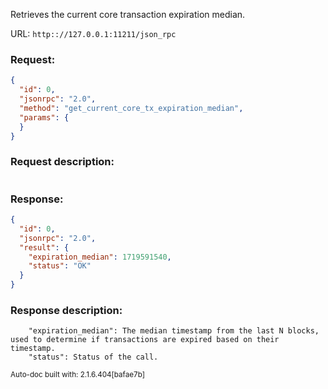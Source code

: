 Retrieves the current core transaction expiration median.

URL: ```http:://127.0.0.1:11211/json_rpc```
### Request: 
```json
{
  "id": 0,
  "jsonrpc": "2.0",
  "method": "get_current_core_tx_expiration_median",
  "params": {
  }
}
```
### Request description: 
```

```
### Response: 
```json
{
  "id": 0,
  "jsonrpc": "2.0",
  "result": {
    "expiration_median": 1719591540,
    "status": "OK"
  }
}
```
### Response description: 
```
    "expiration_median": The median timestamp from the last N blocks, used to determine if transactions are expired based on their timestamp.
    "status": Status of the call.

```
<sub>Auto-doc built with: 2.1.6.404[bafae7b]</sub>